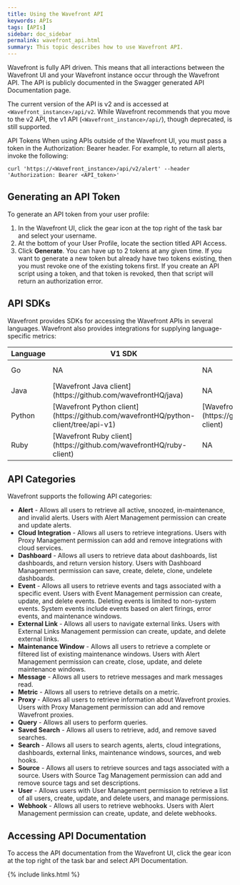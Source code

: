 ```yaml
---
title: Using the Wavefront API
keywords: APIs
tags: [APIs]
sidebar: doc_sidebar
permalink: wavefront_api.html
summary: This topic describes how to use Wavefront API.
---
```


Wavefront is fully API driven. This means that all interactions between the Wavefront UI and your Wavefront instance occur through the Wavefront API. The API is publicly documented in the Swagger generated API Documentation page.
 
The current version of the API is v2 and is accessed at `<Wavefront_instance>/api/v2`. While Wavefront recommends that you move to the v2 API, the v1 API (`<Wavefront_instance>/api/`), though deprecated, is still supported.

API Tokens
When using APIs outside of the Wavefront UI, you must pass a token in the Authorization: Bearer header. For example, to return all alerts, invoke the following:

```shell
curl 'https://<Wavefront_instance>/api/v2/alert' --header 'Authorization: Bearer <API_token>'
```

## Generating an API Token

To generate an API token from your user profile:

1. In the Wavefront UI, click the gear icon <i class="fa fa-cog"></i>  at the top right of the task bar and select your username.
1. At the bottom of your User Profile, locate the section titled API Access.
1. Click **Generate**. You can have up to 2 tokens at any given time. If you want to generate a new token but already have two tokens existing, then you must revoke one of the existing tokens first. If you create an API script using a token, and that token is revoked, then that script will return an authorization error.
 
## API SDKs
Wavefront provides SDKs for accessing the Wavefront APIs in several languages. Wavefront also provides integrations for supplying language-specific metrics:

<table style="width: 100%;">
<colgroup>
<col width="10%"/>
<col width="30%"/>
<col width="30%"/>
<col width="30%"/>
</colgroup>
<thead>
<tr><th>Language</th><th>V1 SDK</th><th>V2 SDK</th><th>Metrics</th></tr>
</thead>
<tbody>
<tr>
<td>Go</td>
<td>NA</td>
<td>NA</td>
<td markdown="span">[Go Metrics Integration](integrations_go_metrics)</td>
</tr>
<tr>
<td>Java</td>
<td markdown="span">[Wavefront Java client](https://github.com/wavefrontHQ/java)</td>
<td>NA</td>
<td markdown="span">[DropWizard Metrics Integration](integrations_dropwizard_metrics)</td>
</tr>
<tr>
<td>Python</td>
<td markdown="span">[Wavefront Python client](https://github.com/wavefrontHQ/python-client/tree/api-v1)</td>
<td markdown="span">[Wavefront Python client](https://github.com/wavefrontHQ/python-client)</td>

<td>NA</td>
</tr>
<tr>
<td>Ruby</td>
<td markdown="span">[Wavefront Ruby client](https://github.com/wavefrontHQ/ruby-client)</td>
<td>NA</td>
<td>NA</td>
</tr>
</tbody>
</table>


## API Categories
Wavefront supports the following API categories:

- **Alert** - Allows all users to retrieve all active, snoozed, in-maintenance, and invalid alerts. Users with Alert Management permission can create and update alerts.
- **Cloud Integration** - Allows all users to retrieve integrations. Users with Proxy Management permission can add and remove integrations with cloud services.
- **Dashboard** - Allows all users to retrieve data about dashboards, list dashboards, and return version history. Users with Dashboard Management permission can save, create, delete, clone, undelete dashboards.
- **Event** - Allows all users to retrieve events and tags associated with a specific event. Users with Event Management permission can create, update, and delete events. Deleting events is limited to non-system events. System events include events based on alert firings, error events, and maintenance windows.
- **External Link** - Allows all users to navigate external links. Users with External Links Management permission can create, update, and delete external links.
- **Maintenance Window** - Allows all users to retrieve a complete or filtered list of existing maintenance windows. Users with Alert Management permission can create, close, update, and delete maintenance windows.
- **Message** - Allows all users to retrieve messages and mark messages read.
- **Metric** - Allows all users to retrieve details on a metric.
- **Proxy** - Allows all users to retrieve information about Wavefront proxies. Users with Proxy Management permission can add and remove Wavefront proxies.
- **Query** - Allows all users to perform queries.
- **Saved Search** - Allows all users to retrieve, add, and remove saved searches.
- **Search** - Allows all users to search agents, alerts, cloud integrations, dashboards, external links, maintenance windows, sources, and web hooks.
- **Source** - Allows all users to retrieve sources and tags associated with a source. Users with Source Tag Management permission can add and remove source tags and set descriptions.
- **User** - Allows users with User Management permission to retrieve a list of all users, create, update, and delete users, and manage permissions.
- **Webhook** - Allows all users to retrieve webhooks. Users with Alert Management permission can create, update, and delete webhooks.
 
## Accessing API Documentation
To access the API documentation from the Wavefront UI, click the gear icon <i class="fa fa-cog"></i> at the top right of the task bar and select API Documentation.



{% include links.html %}